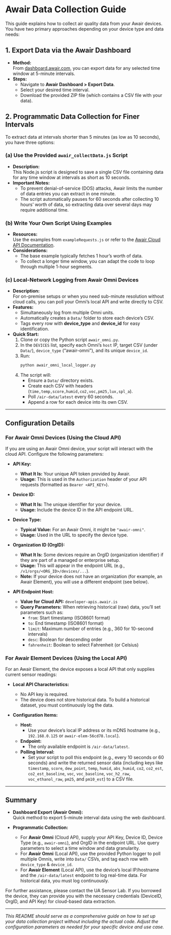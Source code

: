 # Awair Data Collection Guide

This guide explains how to collect air quality data from your Awair devices. You have two primary approaches depending on your device type and data needs:

## 1. Export Data via the Awair Dashboard
- **Method:**  
  From [dashboard.awair.com](https://dashboard.awair.com), you can export data for any selected time window at 5-minute intervals.
- **Steps:**
  - Navigate to **Awair Dashboard > Export Data**.
  - Select your desired time interval.
  - Download the provided ZIP file (which contains a CSV file with your data).

## 2. Programmatic Data Collection for Finer Intervals
To extract data at intervals shorter than 5 minutes (as low as 10 seconds), you have three options:

### (a) Use the Provided `awair_collectData.js` Script
- **Description:**  
  This Node.js script is designed to save a single CSV file containing data for any time window at intervals as short as 10 seconds.
- **Important Notes:**
  - To prevent denial-of-service (DOS) attacks, Awair limits the number of data entries you can extract in one minute.
  - The script automatically pauses for 60 seconds after collecting 10 hours’ worth of data, so extracting data over several days may require additional time.

### (b) Write Your Own Script Using Examples
- **Resources:**  
  Use the examples from `exampleRequests.js` or refer to the [Awair Cloud API Documentation](https://docs.dashboard.getawair.com/).
- **Considerations:**
  - The base example typically fetches 1 hour’s worth of data.
  - To collect a longer time window, you can adapt the code to loop through multiple 1-hour segments.

### (c) Local-Network Logging from Awair Omni Devices
- **Description:**  
  For on-premise setups or when you need sub-minute resolution without cloud calls, you can poll your Omni’s local API and write directly to CSV.
- **Features:**
  - Simultaneously log from multiple Omni units.
  - Automatically creates a `Data/` folder to store each device’s CSV.
  - Tags every row with **device_type** and **device_id** for easy identification.
- **Quick Start:**
  1. Clone or copy the Python script `awair_omni.py`.
  2. In the `DEVICES` list, specify each Omni’s `host` IP, target CSV (under `Data/`), `device_type` (“awair-omni”), and its unique `device_id`.
  3. Run:
     ```bash
     python awair_omni_local_logger.py
     ```
  4. The script will:
     - Ensure a `Data/` directory exists.
     - Create each CSV with headers (`time,temp,score,humid,co2,voc,pm25,lux,spl_a`).
     - Poll `/air-data/latest` every 60 seconds.
     - Append a row for each device into its own CSV.

---

## Configuration Details

### For Awair Omni Devices (Using the Cloud API)
If you are using an Awair Omni device, your script will interact with the cloud API. Configure the following parameters:

- **API Key:**  
  - **What It Is:** Your unique API token provided by Awair.  
  - **Usage:** This is used in the `Authorization` header of your API requests (formatted as `Bearer <API_KEY>`).

- **Device ID:**  
  - **What It Is:** The unique identifier for your device.  
  - **Usage:** Include the device ID in the API endpoint URL.
  
- **Device Type:**  
  - **Typical Value:** For an Awair Omni, it might be `"awair-omni"`.  
  - **Usage:** Used in the URL to specify the device type.

- **Organization ID (OrgID):**  
  - **What It Is:** Some devices require an OrgID (organization identifier) if they are part of a managed or enterprise setup.  
  - **Usage:** This will appear in the endpoint URL (e.g., `/v1/orgs/<ORG_ID>/devices/...`).  
  - **Note:** If your device does not have an organization (for example, an Awair Element), you will use a different endpoint (see below).

- **API Endpoint Host:**  
  - **Value for Cloud API:** `developer-apis.awair.is`  
  - **Query Parameters:** When retrieving historical (raw) data, you’ll set parameters such as:
    - `from`: Start timestamp (ISO8601 format)
    - `to`: End timestamp (ISO8601 format)
    - `limit`: Maximum number of entries (e.g., 360 for 10-second intervals)
    - `desc`: Boolean for descending order
    - `fahrenheit`: Boolean to select Fahrenheit (or Celsius)

### For Awair Element Devices (Using the Local API)
For an Awair Element, the device exposes a local API that only supplies current sensor readings:
- **Local API Characteristics:**  
  - No API key is required.  
  - The device does not store historical data. To build a historical dataset, you must continuously log the data.
  
- **Configuration Items:**
  - **Host:**  
    - Use your device’s local IP address or its mDNS hostname (e.g., `192.168.0.125` or `awair-elem-56cd78.local`).
  - **Endpoint:**  
    - The only available endpoint is `/air-data/latest`.
  - **Polling Interval:**  
    - Set your script to poll this endpoint (e.g., every 10 seconds or 60 seconds) and write the returned sensor data (including keys like `timestamp`, `score`, `dew_point`, `temp`, `humid`, `abs_humid`, `co2`, `co2_est`, `co2_est_baseline`, `voc`, `voc_baseline`, `voc_h2_raw`, `voc_ethanol_raw`, `pm25`, and `pm10_est`) to a CSV file.

---

## Summary

- **Dashboard Export (Awair Omni):**  
  Quick method to export 5-minute interval data using the web dashboard.

- **Programmatic Collection:**  
  - For **Awair Omni** (Cloud API), supply your API Key, Device ID, Device Type (e.g., `awair-omni`), and OrgID in the endpoint URL. Use query parameters to select a time window and data granularity.  
  - For **Awair Omni** (Local API), use the provided Python logger to poll multiple Omnis, write into `Data/` CSVs, and tag each row with `device_type` & `device_id`.  
  - For **Awair Element** (Local API), use the device’s local IP/hostname and the `/air-data/latest` endpoint to log real-time data. For historical data, you must log continuously.

For further assistance, please contact the UA Sensor Lab. If you borrowed the device, they can provide you with the necessary credentials (DeviceID, OrgID, and API Key) for cloud-based data extraction.

---

*This README should serve as a comprehensive guide on how to set up your data collection project without including the actual code. Adjust the configuration parameters as needed for your specific device and use case.*  
